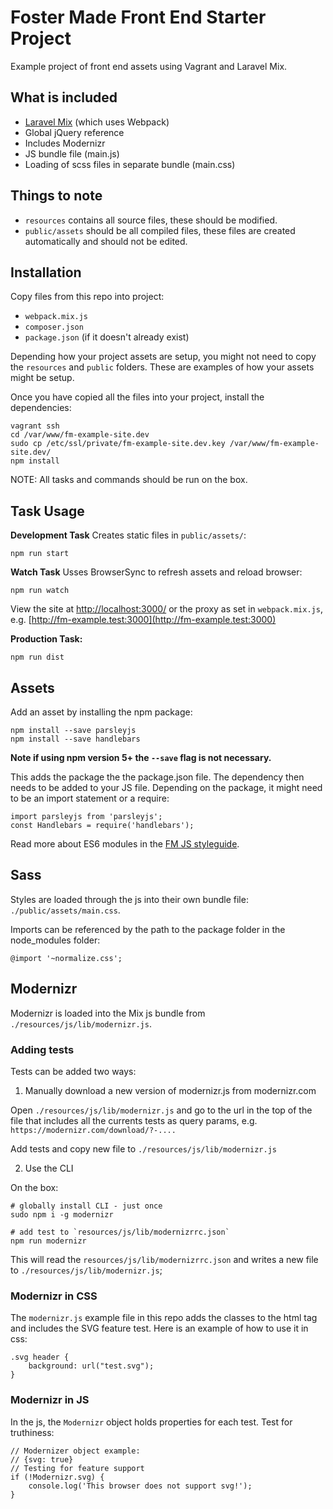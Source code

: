 # Foster Made Front End Starter Project

Example project of front end assets using Vagrant and Laravel Mix.

## What is included

* [Laravel Mix](https://github.com/JeffreyWay/laravel-mix) (which uses Webpack)
* Global jQuery reference
* Includes Modernizr
* JS bundle file (main.js)
* Loading of scss files in separate bundle (main.css)

## Things to note

* `resources` contains all source files, these should be modified.
* `public/assets` should be all compiled files, these files are created automatically and should not be edited.

## Installation

Copy files from this repo into project:
* `webpack.mix.js`
* `composer.json`
* `package.json` (if it doesn't already exist)

Depending how your project assets are setup, you might not need to copy the `resources` and `public` folders. These are examples of how your assets might be setup.

Once you have copied all the files into your project, install the dependencies:
```
vagrant ssh
cd /var/www/fm-example-site.dev
sudo cp /etc/ssl/private/fm-example-site.dev.key /var/www/fm-example-site.dev/
npm install
```

NOTE: All tasks and commands should be run on the box.

## Task Usage
**Development Task**
Creates static files in `public/assets/`:
```
npm run start
```
**Watch Task**
Usses BrowserSync to refresh assets and reload browser:
```
npm run watch
```

View the site at [http://localhost:3000/](http://localhost:3000/) or the proxy as set in `webpack.mix.js`, e.g. [http://fm-example.test:3000](http://fm-example.test:3000)

**Production Task:**
```
npm run dist
```

## Assets
Add an asset by installing the npm package:
```
npm install --save parsleyjs
npm install --save handlebars
```
__Note if using npm version 5+ the `--save` flag is not necessary.__

This adds the package the the package.json file. The dependency then needs to be added to your JS file. Depending on the package, it might need to be an import statement or a require:

```
import parsleyjs from 'parsleyjs';
const Handlebars = require('handlebars');
```
Read more about ES6 modules in the [FM JS styleguide]().

## Sass
Styles are loaded through the js into their own bundle file: `./public/assets/main.css`.

Imports can be referenced by the path to the package folder in the node_modules folder:
```
@import '~normalize.css';
```

## Modernizr

Modernizr is loaded into the Mix js bundle from `./resources/js/lib/modernizr.js`.

### Adding tests

Tests can be added two ways:

1. Manually download a new version of modernizr.js from modernizr.com

 Open `./resources/js/lib/modernizr.js` and go to the url in the top of the file that includes all the currents tests as query params, e.g. `https://modernizr.com/download/?-....`

 Add tests and copy new file to `./resources/js/lib/modernizr.js`

2. Use the CLI

On the box:
```
# globally install CLI - just once
sudo npm i -g modernizr

# add test to `resources/js/lib/modernizrrc.json`
npm run modernizr
```

This will read the `resources/js/lib/modernizrrc.json` and writes a new file to `./resources/js/lib/modernizr.js`;

### Modernizr in CSS

The `modernizr.js` example file in this repo adds the classes to the html tag and includes the SVG feature test. Here is an example of how to use it in css:
```
.svg header {
    background: url("test.svg");
}
```

### Modernizr in JS

In the js, the `Modernizr` object holds properties for each test. Test for truthiness:

```
// Modernizer object example:
// {svg: true}
// Testing for feature support
if (!Modernizr.svg) {
    console.log('This browser does not support svg!');
}
```

